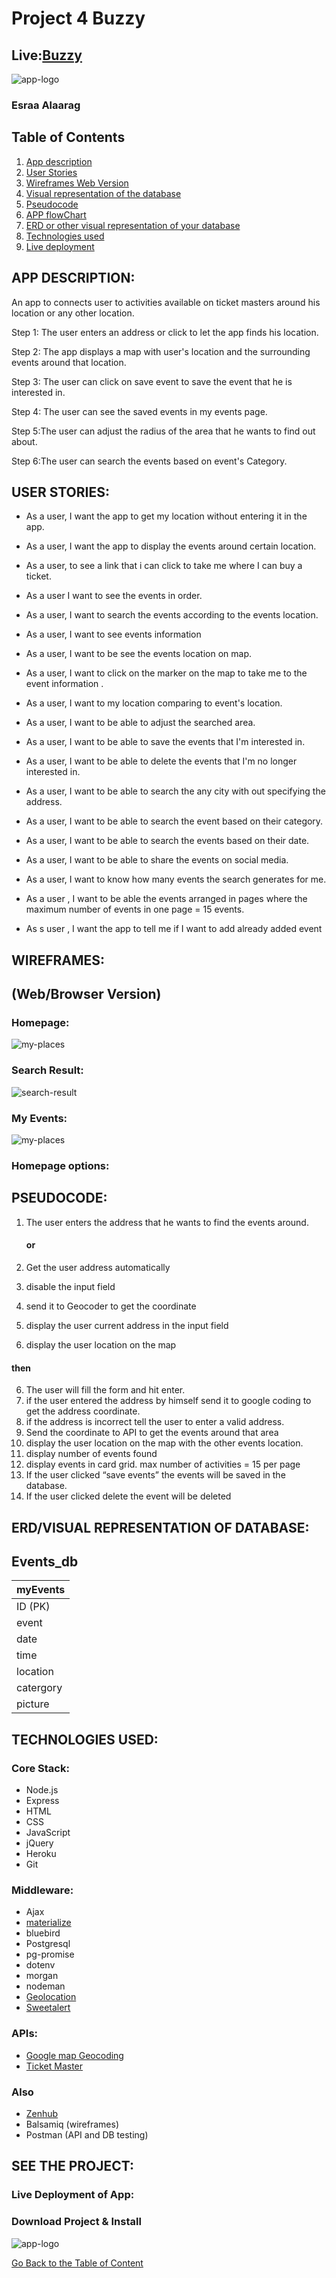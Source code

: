 <a name="goback">

# Project 4 Buzzy

## Live:[Buzzy](https://buzzy-nyc.herokuapp.com/)

![app-logo](./images/logo.png)

</a> 

### Esraa Alaarag 

## Table of Contents

1. [App description](#appdescription)
2. [User Stories](#userstories)
3. [Wireframes Web Version](#wireframesweb)
4. [Visual representation of the database](#database)
5. [Pseudocode](#pseudocode)
6. [APP flowChart](#workflow)
7. [ERD or other visual representation of your database](#database)
8. [Technologies used](#technologies)
9. [Live deployment](#project)


<a name="appdescription">

## APP DESCRIPTION:

An app to connects user to activities available on ticket masters around his location or any other location.

Step 1: The user enters an address or click to let the app finds his location. 

Step 2: The app displays a map with user's location and the surrounding events around that location. 

Step 3: The user can click on save event to save the event that he is interested in.

Step 4: The user can see the saved events in my events page.


Step 5:The user can adjust the radius of the area that he wants to find out about.

Step 6:The user can search the events based on event's Category.

</a>

<a name="userstories">

## USER STORIES:

- As a user, I want the app to get my location without entering it in the app.

- As a user, I want the app to display the events around certain location.
- As a user, to see a link that i can click to take me where I can buy a ticket.
- As a user I want to see the events in order.
- As a user, I want to search the events according to the events location.
- As a user, I want to see events information
- As a user, I want to be see the events location on map.
- As a user, I want to click on the marker on the map to take me to the event information .
- As a user, I want to my location comparing to event's location.
- As a user, I want to be able to adjust the searched area.

- As a user, I want to be able to save the events that I'm interested in.

- As a user, I want to be able to delete the events that I'm no longer interested in.

- As a user, I want to be able to search the any city with out specifying the address.

- As a user, I want to be able to search the event based on their category.

- As a user, I want to be able to search the events based on their date.

- As a user, I want to be able to share the events on social media.
- As a user, I want to know how many events the search generates for me.
- As a user , I want to be able the events arranged in pages where the maximum number of events in one page = 15 events.
- As s user , I want the app to tell me if I want to add already added event

<a name="wireframesweb"> 

## WIREFRAMES:
## (Web/Browser Version)


### Homepage:
![my-places](./images/mpvhomepage2.png)

### Search Result: 
![search-result](./images/result.png)

### My Events:
![my-places](./images/events.png)


### Homepage options:

</a>

<a name="pseudocode">

## PSEUDOCODE:

1. The user enters the address that he wants to find the events around.

	#### or
	
1. Get the user address automatically
2. disable the input field 
3. send it to Geocoder to get the coordinate  
4. display the user current address in the input field
5. display the user location on the map

#### then
6. The user will fill the form and hit enter. 
7. if the user entered the address by himself send it to google coding to get the address coordinate.
8. if the address is incorrect tell the user to enter a valid address.
9. Send the coordinate to API to get the events around that area
10. display the user location on the map with the other events location.
11. display number of events found
12. display events in card grid. max number of activities = 15 per page
13. If the user clicked “save events” the events will be saved in the database.
14. If the user clicked delete the event will be deleted


<a name="database"> 

## ERD/VISUAL REPRESENTATION OF DATABASE:

## Events_db
myEvents  | 
------------- | 
ID (PK)  | 
event  | 
date |
time|
location|
catergory|
picture|




</a>

<a name="technologies"> 

## TECHNOLOGIES USED:

### Core Stack:

- Node.js
- Express
- HTML
- CSS
- JavaScript
- jQuery
- Heroku
- Git

### Middleware:

- Ajax
- [materialize](http://materializecss.com/)
- bluebird
- Postgresql
- pg-promise
- dotenv
- morgan
- nodeman
- [Geolocation](https://www.w3schools.com/html/html5_geolocation.asp)
- [Sweetalert](http://t4t5.github.io/sweetalert/)

### APIs:
- [Google map Geocoding](https://developers.google.com/maps/documentation/javascript/geocoding)
- [Ticket Master](http://developer.ticketmaster.com/
)
### Also

- [Zenhub](https://github.com/Esraa-Alaarag/Buzzy#boards?repos=94136891)
- Balsamiq (wireframes)
- Postman (API and DB testing)

</a>

<a name="project">

## SEE THE PROJECT:

### Live Deployment of App: 


### Download Project & Install


![app-logo](./images/logo.png)

</a>

[Go Back to the Table of Content](#goback)
